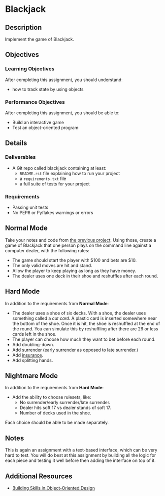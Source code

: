 # Blackjack

## Description

Implement the game of Blackjack.

## Objectives

### Learning Objectives

After completing this assignment, you should understand:

* how to track state by using objects

### Performance Objectives

After completing this assignment, you should be able to:

* Build an interactive game
* Test an object-oriented program

## Details

### Deliverables

* A Git repo called blackjack containing at least:
  * `README.rst` file explaining how to run your project
  * a `requirements.txt` file
  * a full suite of tests for your project

### Requirements  

* Passing unit tests
* No PEP8 or Pyflakes warnings or errors

## Normal Mode

Take your notes and code from [the previous project](README_1.md). Using those,
create a game of Blackjack that one person plays on the command line against a
computer dealer, with the following rules:

* The game should start the player with $100 and bets are $10.
* The only valid moves are hit and stand.
* Allow the player to keep playing as long as they have money.
* The dealer uses one deck in their shoe and reshuffles after each round.

## Hard Mode

In addition to the requirements from **Normal Mode**:

* The dealer uses a shoe of six decks. With a shoe, the dealer uses something called a _cut card_. A plastic card is inserted somewhere near the bottom of the shoe. Once it is hit, the shoe is reshuffled at the end of the round. You can simulate this by reshuffling after there are 26 or less cards left in the shoe.
* The player can choose how much they want to bet before each round.
* Add doubling-down.
* Add surrender (early surrender as opposed to late surrender.)
* Add [insurance](https://en.wikipedia.org/wiki/Blackjack#Insurance).
* Add splitting hands.

## Nightmare Mode

In addition to the requirements from **Hard Mode**:

* Add the ability to choose rulesets, like:
  * No surrender/early surrender/late surrender.
  * Dealer hits soft 17 vs dealer stands of soft 17.
  * Number of decks used in the shoe.

Each choice should be able to be made separately.

## Notes

This is again an assignment with a text-based interface, which can be very hard
to test. You will do best at this assignment by building all the logic for each
piece and testing it well before then adding the interface on top of it.

## Additional Resources

* [Building Skills in Object-Oriented Design](http://www.itmaybeahack.com/book/oodesign-python-2.1/html/index.html)
